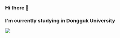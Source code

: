 ### Hi there 👋
### I'm currently studying in Dongguk University
<img src="https://img.shields.io/badge/C-007396?style=flat-square&logo=Java&logoColor=white"/>

<!--
**ddozakim/ddozakim** is a ✨ _special_ ✨ repository because its `README.md` (this file) appears on your GitHub profile.

Here are some ideas to get you started:

- 🔭 I’m currently working on ...
- 🌱 I’m currently learning ...
- 👯 I’m looking to collaborate on ...
- 🤔 I’m looking for help with ...
- 💬 Ask me about ...
- 📫 How to reach me: ...
- 😄 Pronouns: ...
- ⚡ Fun fact: ...
-->
